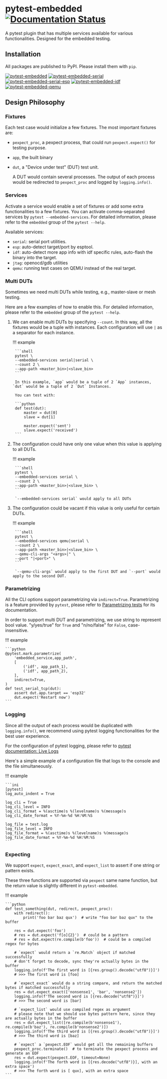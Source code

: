 # pytest-embedded [![Documentation Status](https://readthedocs.com/projects/espressif-pytest-embedded/badge/?version=latest)](https://docs.espressif.com/projects/pytest-embedded/en/latest/?badge=latest)

A pytest plugin that has multiple services available for various functionalities. Designed for the embedded testing.

## Installation

All packages are published to PyPI. Please install them with `pip`.

[![pytest-embedded](https://img.shields.io/pypi/v/pytest-embedded?color=green&label=pytest-embedded)](https://pypi.org/project/pytest-embedded/)
[![pytest-embedded-serial](https://img.shields.io/pypi/v/pytest-embedded-serial?color=green&label=pytest-embedded-serial)](https://pypi.org/project/pytest-embedded-serial/)
[![pytest-embedded-serial-esp](https://img.shields.io/pypi/v/pytest-embedded-serial-esp?color=green&label=pytest-embedded-serial-esp)](https://pypi.org/project/pytest-embedded-serial-esp/)
[![pytest-embedded-idf](https://img.shields.io/pypi/v/pytest-embedded-idf?color=green&label=pytest-embedded-idf)](https://pypi.org/project/pytest-embedded-idf/)
[![pytest-embedded-qemu](https://img.shields.io/pypi/v/pytest-embedded-qemu?color=green&label=pytest-embedded-qemu)](https://pypi.org/project/pytest-embedded-qemu/)

## Design Philosophy

### Fixtures

Each test case would initialize a few fixtures. The most important fixtures are:

- `pexpect_proc`, a pexpect process, that could run `pexpect.expect()` for testing purpose.
- `app`, the built binary
- `dut`, a "Device under test" (DUT) test unit.

    A DUT would contain several processes. The output of each process would be redirected to `pexpect_proc` and logged by `logging.info()`.

### Services

Activate a service would enable a set of fixtures or add some extra functionalities to a few fixtures. You can activate comma-separated services by `pytest --embedded-services`. For detailed information, please refer to the `embedded` group of the `pytest --help`.

Available services:

- `serial`: serial port utilities.
- `esp`: auto-detect target/port by esptool.
- `idf`: auto-detect more app info with idf specific rules, auto-flash the binary into the target.
- `jtag`: openocd/gdb utilities
- `qemu`: running test cases on QEMU instead of the real target.

### Multi DUTs

Sometimes we need multi DUTs while testing, e.g., master-slave or mesh testing.

Here are a few examples of how to enable this. For detailed information, please refer to the `embedded` group of the `pytest --help`.

1. We can enable multi DUTs by specifying `--count`. In this way, all the fixtures would be a tuple with instances. Each configuration will use `|` as a separator for each instance.

    !!! example

        ```shell
        pytest \
        --embedded-services serial|serial \
        --count 2 \
        --app-path <master_bin>|<slave_bin>
        ```
  
        In this example, `app` would be a tuple of 2 `App` instances, `dut` would be a tuple of 2 `Dut` Instances.
  
        You can test with:
  
        ```python
        def test(dut):
            master = dut[0]
            slave = dut[1]
  
            master.expect('sent')
            slave.expect('received')
        ```

3. The configuration could have only one value when this value is applying to all DUTs.

    !!! example
  
        ```shell
        pytest \
        --embedded-services serial \
        --count 2 \
        --app-path <master_bin>|<slave_bin> \
        ```
  
        `--embedded-services serial` would apply to all DUTs

4. The configuration could be vacant if this value is only useful for certain DUTs.

    !!! example
  
        ```shell
        pytest \
        --embedded-services qemu|serial \
        --count 2 \
        --app-path <master_bin>|<slave_bin> \
        --qemu-cli-args "<args>|" \
        --port "|<port>" \
        ```
  
        `--qemu-cli-args` would apply to the first DUT and `--port` would apply to the second DUT.

### Parametrizing

All the CLI options support parametrizing via `indirect=True`. Parametrizing is a feature provided by `pytest`, please refer to [Parametrizing tests](https://docs.pytest.org/en/latest/example/parametrize.html) for its documentation.

In order to support multi DUT and parametrizing, we use string to represent bool value. "y/yes/true" for `True` and "n/no/false" for `False`, case-insensitive.

!!! example

    ```python
    @pytest.mark.parametrize(
        'embedded_service,app_path',
        [
            ('idf', app_path_1),
            ('idf', app_path_2),
        ],
        indirect=True,
    )
    def test_serial_tcp(dut):
        assert dut.app.target == 'esp32'
        dut.expect('Restart now')
    ```

### Logging

Since all the output of each process would be duplicated with `logging.info()`, we recommend using pytest logging functionalities for the best user experience.

For the configuration of pytest logging, please refer to [pytest documentation: Live Logs](https://docs.pytest.org/en/stable/logging.html#live-logs)

Here's a simple example of a configuration file that logs to the console and the file simultaneously.

!!! example

    ```ini
    [pytest]
    log_auto_indent = True

    log_cli = True
    log_cli_level = INFO
    log_cli_format = %(asctime)s %(levelname)s %(message)s
    log_cli_date_format = %Y-%m-%d %H:%M:%S

    log_file = test.log
    log_file_level = INFO
    log_file_format = %(asctime)s %(levelname)s %(message)s
    log_file_date_format = %Y-%m-%d %H:%M:%S
    ```

### Expecting

We support `expect`, `expect_exact`, and `expect_list` to assert if one string or pattern exists.

These three functions are supported via `pexpect` same name function, but the return value is slightly different in `pytest-embedded`.

!!! example

    ```python
    def test_something(dut, redirect, pexpect_proc):
        with redirect():
            print('foo bar baz qux')  # write "foo bar baz qux" to the buffer
    
        res = dut.expect('foo')
        # res = dut.expect('f[o]{2}')  # could be a pattern
        # res = dut.expect(re.compile(b'foo'))  # could be a compiled regex for bytes
    
        # `expect` would return a `re.Match` object if matched successfully
        # don't forget to decode, sync they're actually bytes in the buffer
        logging.info(f'The first word is [{res.group().decode("utf8")}]')
        # >>> The first word is [foo]
    
        # `expect_exact` would do a string compare, and return the matched bytes if matched successfully
        res = dut.expect_exact(['nonsense1', 'bar', 'nonsense2'])
        logging.info(f'The second word is [{res.decode("utf8")}]')
        # >>> The second word is [bar]
    
        # `expect_list` would use compiled regex as argument
        # please note that we should use bytes pattern here, since they are actually bytes in the buffer
        res = dut.expect_list([re.compile(b'nonsense1'), re.compile(b'baz'), re.compile(b'nonsense2')])
        logging.info(f'The third word is [{res.group().decode("utf8")}]')
        # >>> The third word is [baz]
    
        # `expect` a `pexpect.EOF` would get all the remaining buffers
        pexpect_proc.terminate()  # to terminate the pexpect process and generate an EOF
        res = dut.expect(pexpect.EOF, timeout=None)
        logging.info(f'The forth word is [{res.decode("utf8")}], with an extra space')
        # >>> The forth word is [ qux], with an extra space
    ```
